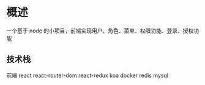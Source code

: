 # 概述

一个基于 node 的小项目，前端实现用户、角色、菜单、权限功能、登录、授权功能

## 技术栈

前端
react
react-router-dom
react-redux
koa
docker
redis
mysql
